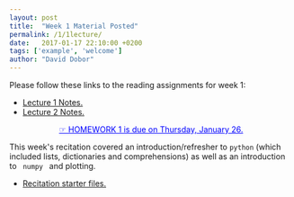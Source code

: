 ```yaml
---
layout: post
title:  "Week 1 Material Posted"
permalink: /1/1lecture/
date:   2017-01-17 22:10:00 +0200
tags: ['example', 'welcome']
author: "David Dobor"
---
```

Please follow these links to the reading assignments for week 1:
<ul>
  <li><a href="1/1lecture/Lecture1.pdf">Lecture 1 Notes.</a></li>
  <li><a href="1/1lecture/Lecture2.pdf">Lecture 2 Notes.</a></li>
</ul>

<center><a href="1/1lecture/hwk01.pdf" style="color: blue">&#x261E; HOMEWORK 1  is due on Thursday, January 26. </a></center>


This week's recitation covered an introduction/refresher to <code>python</code>
(which included lists, dictionaries and comprehensions) as well as an introduction to <code>
numpy </code> and plotting.
<ul>
  <li><a href="https://github.com/david-dobor/2033-Spring-17/tree/master/Recitations/1-2-3">Recitation starter files.</a></li>
</ul>
